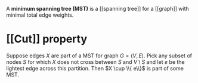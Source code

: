 A **minimum spanning tree (MST)** is a [[spanning tree]] for a [[graph]] with minimal total edge weights.

# [[Cut]] property

Suppose edges $X$ are part of a MST for graph $G = (V,E)$. Pick any subset of nodes $S$ for which $X$ does not cross between $S$ and $V \setminus S$ and let $e$ be the lightest edge across this partition. Then $X \cup \\{ e\\}$ is part of some MST.

